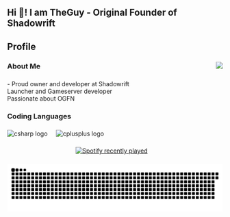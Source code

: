 
<h2 align="left">Hi 👋! I am TheGuy - Original Founder of Shadowrift</h2>

###

<h2 align="left">Profile</h2>

###

<img align="right" height="200" src="https://i.imgur.com/QoCQHnf.gif"  />

###

<h3 align="left">About Me</h3>

###

<p align="left">- Proud owner and developer at Shadowrift<br>Launcher and Gameserver developer<br>Passionate about OGFN</p>

###

<h3 align="left">Coding Languages</h3>

###

<div align="left">
  <img src="https://cdn.jsdelivr.net/gh/devicons/devicon/icons/csharp/csharp-original.svg" height="40" alt="csharp logo"  />
  <img width="12" />
  <img src="https://cdn.jsdelivr.net/gh/devicons/devicon/icons/cplusplus/cplusplus-original.svg" height="40" alt="cplusplus logo"  />
</div>

###

<div align="center">
  <a href="https://open.spotify.com/user/31xywqry7e2flghuoemmqivn23cq">
    <img src="https://spotify-recently-played-readme.vercel.app/api?user=31xywqry7e2flghuoemmqivn23cq&count=2&unique=false" alt="Spotify recently played"  />
  </a>
</div>

###

<div align="center">

![snake gif](https://github.com/TheGuyFN/TheGuyFN/blob/output/github-snake-dark.svg)

</div>
